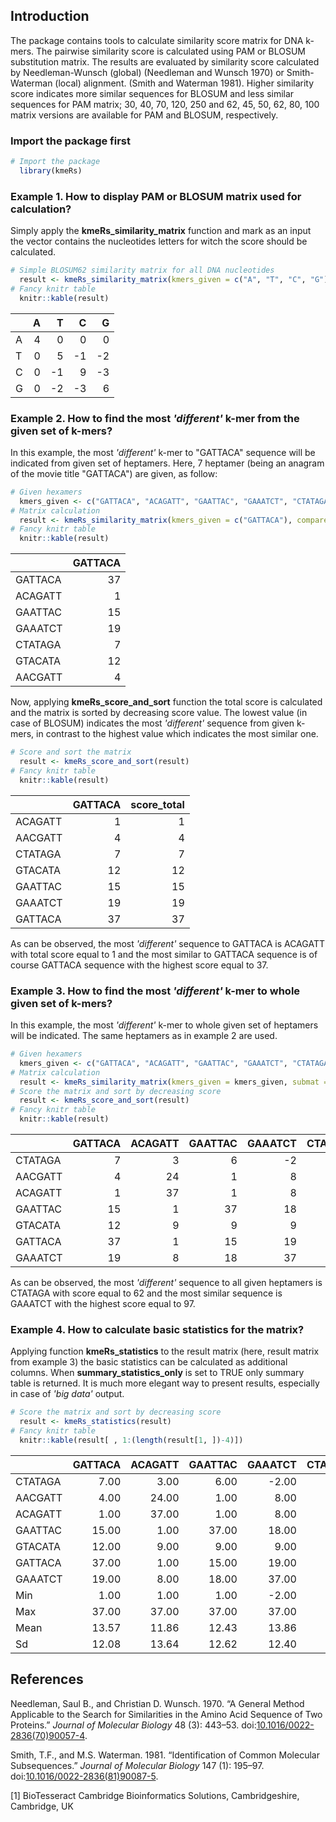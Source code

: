 Introduction
------------

The package contains tools to calculate similarity score matrix for DNA k-mers. The pairwise similarity score is calculated using PAM or BLOSUM substitution matrix. The results are evaluated by similarity score calculated by Needleman-Wunsch (global) (Needleman and Wunsch 1970) or Smith-Waterman (local) alignment. (Smith and Waterman 1981). Higher similarity score indicates more similar sequences for BLOSUM and less similar sequences for PAM matrix; 30, 40, 70, 120, 250 and 62, 45, 50, 62, 80, 100 matrix versions are available for PAM and BLOSUM, respectively.

### Import the package first

``` r
# Import the package 
  library(kmeRs)
```

### Example 1. How to display PAM or BLOSUM matrix used for calculation?

Simply apply the **kmeRs\_similarity\_matrix** function and mark as an input the vector contains the nucleotides letters for witch the score should be calculated.

``` r
# Simple BLOSUM62 similarity matrix for all DNA nucleotides
  result <- kmeRs_similarity_matrix(kmers_given = c("A", "T", "C", "G"), submat = "BLOSUM62")
# Fancy knitr table
  knitr::kable(result)
```

|     |    A|    T|    C|    G|
|-----|----:|----:|----:|----:|
| A   |    4|    0|    0|    0|
| T   |    0|    5|   -1|   -2|
| C   |    0|   -1|    9|   -3|
| G   |    0|   -2|   -3|    6|

### Example 2. How to find the most *'different'* k-mer from the given set of k-mers?

In this example, the most *'different'* k-mer to "GATTACA" sequence will be indicated from given set of heptamers. Here, 7 heptamer (being an anagram of the movie title "GATTACA") are given, as follow:

``` r
# Given hexamers
  kmers_given <- c("GATTACA", "ACAGATT", "GAATTAC", "GAAATCT", "CTATAGA", "GTACATA", "AACGATT")
# Matrix calculation 
  result <- kmeRs_similarity_matrix(kmers_given = c("GATTACA"), compare_to = kmers_given , submat = "BLOSUM62") 
# Fancy knitr table
  knitr::kable(result) 
```

|         |  GATTACA|
|---------|--------:|
| GATTACA |       37|
| ACAGATT |        1|
| GAATTAC |       15|
| GAAATCT |       19|
| CTATAGA |        7|
| GTACATA |       12|
| AACGATT |        4|

Now, applying **kmeRs\_score\_and\_sort** function the total score is calculated and the matrix is sorted by decreasing score value. The lowest value (in case of BLOSUM) indicates the most *'different'* sequence from given k-mers, in contrast to the highest value which indicates the most similar one.

``` r
# Score and sort the matrix  
  result <- kmeRs_score_and_sort(result)
# Fancy knitr table
  knitr::kable(result)
```

|         |  GATTACA|  score\_total|
|---------|--------:|-------------:|
| ACAGATT |        1|             1|
| AACGATT |        4|             4|
| CTATAGA |        7|             7|
| GTACATA |       12|            12|
| GAATTAC |       15|            15|
| GAAATCT |       19|            19|
| GATTACA |       37|            37|

As can be observed, the most *'different'* sequence to GATTACA is ACAGATT with total score equal to 1 and the most similar to GATTACA sequence is of course GATTACA sequence with the highest score equal to 37.

### Example 3. How to find the most *'different'* k-mer to whole given set of k-mers?

In this example, the most *'different'* k-mer to whole given set of heptamers will be indicated. The same heptamers as in example 2 are used.

``` r
# Given hexamers
  kmers_given <- c("GATTACA", "ACAGATT", "GAATTAC", "GAAATCT", "CTATAGA", "GTACATA", "AACGATT")
# Matrix calculation 
  result <- kmeRs_similarity_matrix(kmers_given = kmers_given, submat = "BLOSUM62")
# Score the matrix and sort by decreasing score 
  result <- kmeRs_score_and_sort(result)
# Fancy knitr table
  knitr::kable(result)
```

|         |  GATTACA|  ACAGATT|  GAATTAC|  GAAATCT|  CTATAGA|  GTACATA|  AACGATT|  score\_total|
|---------|--------:|--------:|--------:|--------:|--------:|--------:|--------:|-------------:|
| CTATAGA |        7|        3|        6|       -2|       37|       11|        0|            62|
| AACGATT |        4|       24|        1|        8|        0|        6|       37|            80|
| ACAGATT |        1|       37|        1|        8|        3|        9|       24|            83|
| GAATTAC |       15|        1|       37|       18|        6|        9|        1|            87|
| GTACATA |       12|        9|        9|        9|       11|       37|        6|            93|
| GATTACA |       37|        1|       15|       19|        7|       12|        4|            95|
| GAAATCT |       19|        8|       18|       37|       -2|        9|        8|            97|

As can be observed, the most *'different'* sequence to all given heptamers is CTATAGA with score equal to 62 and the most similar sequence is GAAATCT with the highest score equal to 97.

### Example 4. How to calculate basic statistics for the matrix?

Applying function **kmeRs\_statistics** to the result matrix (here, result matrix from example 3) the basic statistics can be calculated as additional columns. When **summary\_statistics\_only** is set to TRUE only summary table is returned. It is much more elegant way to present results, especially in case of *'big data'* output.

``` r
# Score the matrix and sort by decreasing score 
  result <- kmeRs_statistics(result)
# Fancy knitr table
  knitr::kable(result[ , 1:(length(result[1, ])-4)])
```

|         |  GATTACA|  ACAGATT|  GAATTAC|  GAAATCT|  CTATAGA|  GTACATA|  AACGATT|  score\_total|
|---------|--------:|--------:|--------:|--------:|--------:|--------:|--------:|-------------:|
| CTATAGA |     7.00|     3.00|     6.00|    -2.00|    37.00|    11.00|     0.00|         62.00|
| AACGATT |     4.00|    24.00|     1.00|     8.00|     0.00|     6.00|    37.00|         80.00|
| ACAGATT |     1.00|    37.00|     1.00|     8.00|     3.00|     9.00|    24.00|         83.00|
| GAATTAC |    15.00|     1.00|    37.00|    18.00|     6.00|     9.00|     1.00|         87.00|
| GTACATA |    12.00|     9.00|     9.00|     9.00|    11.00|    37.00|     6.00|         93.00|
| GATTACA |    37.00|     1.00|    15.00|    19.00|     7.00|    12.00|     4.00|         95.00|
| GAAATCT |    19.00|     8.00|    18.00|    37.00|    -2.00|     9.00|     8.00|         97.00|
| Min     |     1.00|     1.00|     1.00|    -2.00|    -2.00|     6.00|     0.00|         62.00|
| Max     |    37.00|    37.00|    37.00|    37.00|    37.00|    37.00|    37.00|         97.00|
| Mean    |    13.57|    11.86|    12.43|    13.86|     8.86|    13.29|    11.43|         85.29|
| Sd      |    12.08|    13.64|    12.62|    12.40|    13.16|    10.63|    13.83|         12.04|

References
----------

Needleman, Saul B., and Christian D. Wunsch. 1970. “A General Method Applicable to the Search for Similarities in the Amino Acid Sequence of Two Proteins.” *Journal of Molecular Biology* 48 (3): 443–53. doi:[10.1016/0022-2836(70)90057-4](https://doi.org/10.1016/0022-2836(70)90057-4).

Smith, T.F., and M.S. Waterman. 1981. “Identification of Common Molecular Subsequences.” *Journal of Molecular Biology* 147 (1): 195–97. doi:[10.1016/0022-2836(81)90087-5](https://doi.org/10.1016/0022-2836(81)90087-5).

[1] BioTesseract Cambridge Bioinformatics Solutions, Cambridgeshire, Cambridge, UK
